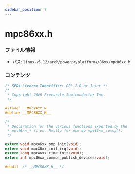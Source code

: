 ```yaml
---
sidebar_position: 7
---
```

# mpc86xx.h

### ファイル情報

- パス: `linux-v6.12/arch/powerpc/platforms/86xx/mpc86xx.h`

### コンテンツ

```h
/* SPDX-License-Identifier: GPL-2.0-or-later */
/*
 * Copyright 2006 Freescale Semiconductor Inc.
 */

#ifndef __MPC86XX_H__
#define __MPC86XX_H__

/*
 * Declaration for the various functions exported by the
 * mpc86xx_* files. Mostly for use by mpc86xx_setup().
 */

extern void mpc86xx_smp_init(void);
extern void mpc86xx_init_irq(void);
extern long mpc86xx_time_init(void);
extern int mpc86xx_common_publish_devices(void);

#endif	/* __MPC86XX_H__ */

```
